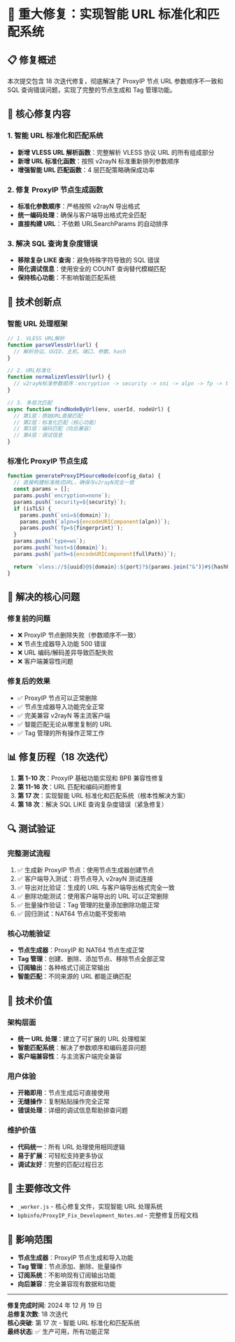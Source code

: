 # 🚀 重大修复：实现智能 URL 标准化和匹配系统

## 📋 修复概述

本次提交包含 18 次迭代修复，彻底解决了 ProxyIP 节点 URL 参数顺序不一致和 SQL 查询错误问题，实现了完整的节点生成和 Tag 管理功能。

## 🎯 核心修复内容

### 1. 智能 URL 标准化和匹配系统

- **新增 VLESS URL 解析函数**：完整解析 VLESS 协议 URL 的所有组成部分
- **新增 URL 标准化函数**：按照 v2rayN 标准重新排列参数顺序
- **增强智能 URL 匹配函数**：4 层匹配策略确保成功率

### 2. 修复 ProxyIP 节点生成函数

- **标准化参数顺序**：严格按照 v2rayN 导出格式
- **统一编码处理**：确保与客户端导出格式完全匹配
- **直接构建 URL**：不依赖 URLSearchParams 的自动排序

### 3. 解决 SQL 查询复杂度错误

- **移除复杂 LIKE 查询**：避免特殊字符导致的 SQL 错误
- **简化调试信息**：使用安全的 COUNT 查询替代模糊匹配
- **保持核心功能**：不影响智能匹配系统

## 🔧 技术创新点

### 智能 URL 处理框架

```javascript
// 1. VLESS URL解析
function parseVlessUrl(url) {
  // 解析协议、UUID、主机、端口、参数、hash
}

// 2. URL标准化
function normalizeVlessUrl(url) {
  // v2rayN标准参数顺序：encryption -> security -> sni -> alpn -> fp -> type -> host -> path
}

// 3. 多层次匹配
async function findNodeByUrl(env, userId, nodeUrl) {
  // 第1层：原始URL直接匹配
  // 第2层：标准化匹配（核心功能）
  // 第3层：编码匹配（向后兼容）
  // 第4层：调试信息
}
```

### 标准化 ProxyIP 节点生成

```javascript
function generateProxyIPSourceNode(config_data) {
  // 直接构建标准格式URL，确保与v2rayN完全一致
  const params = [];
  params.push(`encryption=none`);
  params.push(`security=${security}`);
  if (isTLS) {
    params.push(`sni=${domain}`);
    params.push(`alpn=${encodeURIComponent(alpn)}`);
    params.push(`fp=${fingerprint}`);
  }
  params.push(`type=ws`);
  params.push(`host=${domain}`);
  params.push(`path=${encodeURIComponent(fullPath)}`);

  return `vless://${uuid}@${domain}:${port}?${params.join("&")}#${hashPart}`;
}
```

## 🎉 解决的核心问题

### 修复前的问题

- ❌ ProxyIP 节点删除失败（参数顺序不一致）
- ❌ 节点生成器导入功能 500 错误
- ❌ URL 编码/解码差异导致匹配失败
- ❌ 客户端兼容性问题

### 修复后的效果

- ✅ ProxyIP 节点可以正常删除
- ✅ 节点生成器导入功能完全正常
- ✅ 完美兼容 v2rayN 等主流客户端
- ✅ 智能匹配无论从哪里复制的 URL
- ✅ Tag 管理的所有操作正常工作

## 📊 修复历程（18 次迭代）

1. **第 1-10 次**：ProxyIP 基础功能实现和 BPB 兼容性修复
2. **第 11-16 次**：URL 匹配和编码问题修复
3. **第 17 次**：实现智能 URL 标准化和匹配系统（根本性解决方案）
4. **第 18 次**：解决 SQL LIKE 查询复杂度错误（紧急修复）

## 🔍 测试验证

### 完整测试流程

1. ✅ 生成新 ProxyIP 节点：使用节点生成器创建节点
2. ✅ 客户端导入测试：将节点导入 v2rayN 测试连接
3. ✅ 导出对比验证：生成的 URL 与客户端导出格式完全一致
4. ✅ 删除功能测试：使用客户端导出的 URL 可以正常删除
5. ✅ 批量操作验证：Tag 管理的批量添加删除功能正常
6. ✅ 回归测试：NAT64 节点功能不受影响

### 核心功能验证

- **节点生成器**：ProxyIP 和 NAT64 节点生成正常
- **Tag 管理**：创建、删除、添加节点、移除节点全部正常
- **订阅输出**：各种格式订阅正常输出
- **智能匹配**：不同来源的 URL 都能正确匹配

## 🌟 技术价值

### 架构层面

- **统一 URL 处理**：建立了可扩展的 URL 处理框架
- **智能匹配系统**：解决了参数顺序和编码差异问题
- **客户端兼容性**：与主流客户端完全兼容

### 用户体验

- **开箱即用**：节点生成后可直接使用
- **无缝操作**：复制粘贴操作完全正常
- **错误处理**：详细的调试信息帮助排查问题

### 维护价值

- **代码统一**：所有 URL 处理使用相同逻辑
- **易于扩展**：可轻松支持更多协议
- **调试友好**：完整的匹配过程日志

## 📁 主要修改文件

- `_worker.js` - 核心修复文件，实现智能 URL 处理系统
- `bpbinfo/ProxyIP_Fix_Development_Notes.md` - 完整修复历程文档

## 🎯 影响范围

- **节点生成器**：ProxyIP 节点生成和导入功能
- **Tag 管理**：节点添加、删除、批量操作
- **订阅系统**：不影响现有订阅输出功能
- **向后兼容**：完全兼容现有数据和功能

---

**修复完成时间**: 2024 年 12 月 19 日  
**总修复次数**: 18 次迭代  
**核心突破**: 第 17 次 - 智能 URL 标准化和匹配系统  
**最终状态**: ✅ 生产可用，所有功能正常
